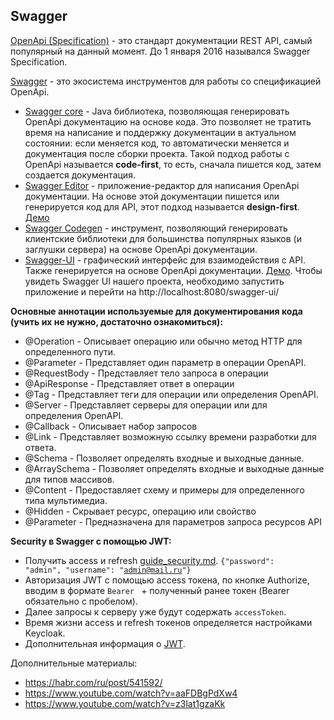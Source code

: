 ## Swagger
[OpenApi (Specification)](https://spec.openapis.org/oas/v3.1.0) - это стандарт документации REST API, самый популярный на данный момент. До 1 января 2016 назывался Swagger Specification.

[Swagger](https://swagger.io/) - это экосистема инструментов для работы со спецификацией OpenApi.

- [Swagger core](https://github.com/swagger-api/swagger-core) - Java библиотека, позволяющая генерировать OpenApi документацию на основе кода. Это позволяет не тратить время на написание и поддержку документации в актуальном состоянии: если меняется код, то автоматически меняется и документация после сборки проекта. Такой подход работы с OpenApi называется **code-first**, то есть, сначала пишется код, затем создается документация.
- [Swagger Editor](https://swagger.io/tools/swagger-editor/) - приложение-редактор для написания OpenApi документации. На основе этой документации пишется или генерируется код для API, этот подход называется **design-first**. [Демо](https://editor.swagger.io/)
- [Swagger Codegen](https://swagger.io/tools/swagger-codegen/) - инструмент, позволяющий генерировать клиентские библиотеки для большинства популярных языков (и заглушки сервера) на основе OpenApi документации.
- [Swagger-UI](https://swagger.io/tools/swagger-ui/) - графический интерфейс для взаимодействия с API. Также генерируется на основе OpenApi документации. [Демо](https://petstore.swagger.io/). Чтобы увидеть Swagger UI нашего проекта, необходимо запустить приложение и перейти на http://localhost:8080/swagger-ui/

**Основные аннотации используемые для документирования кода (учить их не нужно, достаточно ознакомиться):**

- @Operation - Описывает операцию или обычно метод HTTP для определенного пути.
- @Parameter - Представляет один параметр в операции OpenAPI.
- @RequestBody - Представляет тело запроса в операции
- @ApiResponse - Представляет ответ в операции
- @Tag - Представляет теги для операции или определения OpenAPI.
- @Server - Представляет серверы для операции или для определения OpenAPI.
- @Callback - Описывает набор запросов
- @Link - Представляет возможную ссылку времени разработки для ответа.
- @Schema - Позволяет определять входные и выходные данные.
- @ArraySchema - Позволяет определять входные и выходные данные для типов массивов.
- @Content - Предоставляет схему и примеры для определенного типа мультимедиа.
- @Hidden - Скрывает ресурс, операцию или свойство
- @Parameter - Предназначена для параметров запроса ресурсов API

**Security в Swagger с помощью JWT:**

- Получить access и refresh [guide_security.md](guide_security.md). <code>{"password": "admin", "username": "admin@mail.ru"}</code>
- Авторизация JWT с помощью access токена, по кнопке Authorize, вводим в формате ```Bearer ``` + полученный ранее токен (Bearer обязательно с пробелом).
- Далее запросы к серверу уже будут содержать ```accessToken```.
- Время жизни access и refresh токенов определяется настройками Keycloak.
- Дополнительная информация о [JWT](./guide_postman_and_security.md).

Дополнительные материалы:
- https://habr.com/ru/post/541592/
- https://www.youtube.com/watch?v=aaFDBgPdXw4
- https://www.youtube.com/watch?v=z3lat1gzaKk
